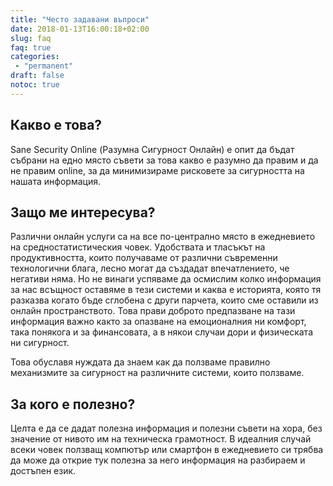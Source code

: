 ```yaml
---
title: "Често задавани въпроси"
date: 2018-01-13T16:00:18+02:00
slug: faq
faq: true
categories:
 - "permanent"
draft: false
notoc: true
---
```


## Какво е това?
Sane Security Online (Разумна Сигурност Онлайн) е опит да бъдат събрани на едно
място съвети за това какво е разумно да правим и да не правим online, за да
минимизираме рисковете за сигурността на нашата информация.

## Защо ме интересува?
Различни онлайн услуги са на все по-централно място в ежедневието на
средностатистическия човек. Удобствата и тласъкът на продуктивността, които
получаваме от различни съвременни технологични блага, лесно могат да създадат
впечатлението, че негативи няма. Но не винаги успяваме да осмислим колко
информация за нас всъщност оставяме в тези системи и каква е историята, която тя
разказва когато бъде сглобена с други парчета, които сме оставили из онлайн
пространството. Това прави доброто предпазване на тази информация важно както за
опазване на емоционалния ни комфорт, така понякога и за финансовата, а в някои
случаи дори и физическата ни сигурност.

Това обуславя нуждата да знаем как да ползваме правилно механизмите за сигурност
на различните системи, които ползваме.

## За кого е полезно?
Целта е да се дадат полезна информация и полезни съвети на хора, без значение
от нивото им на техническа грамотност. В идеалния случай всеки човек ползващ
компютър или смартфон в ежедневието си трябва да може да открие тук полезна за
него информация на разбираем и достъпен език.
